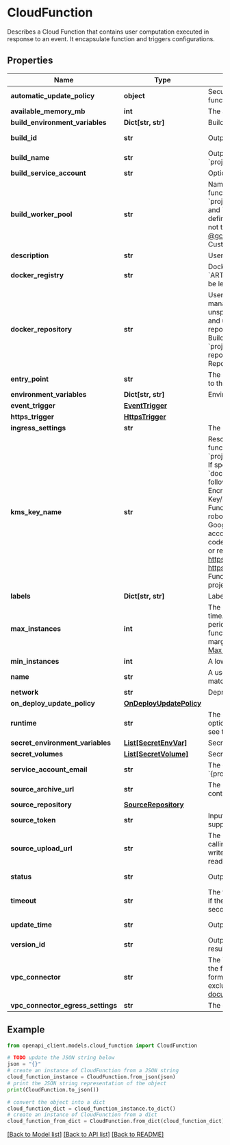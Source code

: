 # CloudFunction

Describes a Cloud Function that contains user computation executed in response to an event. It encapsulate function and triggers configurations.

## Properties

Name | Type | Description | Notes
------------ | ------------- | ------------- | -------------
**automatic_update_policy** | **object** | Security patches are applied automatically to the runtime without requiring the function to be redeployed. | [optional] 
**available_memory_mb** | **int** | The amount of memory in MB available for a function. Defaults to 256MB. | [optional] 
**build_environment_variables** | **Dict[str, str]** | Build environment variables that shall be available during build time. | [optional] 
**build_id** | **str** | Output only. The Cloud Build ID of the latest successful deployment of the function. | [optional] [readonly] 
**build_name** | **str** | Output only. The Cloud Build Name of the function deployment. &#x60;projects//locations//builds/&#x60;. | [optional] [readonly] 
**build_service_account** | **str** | Optional. A service account the user provides for use with Cloud Build. | [optional] 
**build_worker_pool** | **str** | Name of the Cloud Build Custom Worker Pool that should be used to build the function. The format of this field is &#x60;projects/{project}/locations/{region}/workerPools/{workerPool}&#x60; where &#x60;{project}&#x60; and &#x60;{region}&#x60; are the project id and region respectively where the worker pool is defined and &#x60;{workerPool}&#x60; is the short name of the worker pool. If the project id is not the same as the function, then the Cloud Functions Service Agent (&#x60;service-@gcf-admin-robot.iam.gserviceaccount.com&#x60;) must be granted the role Cloud Build Custom Workers Builder (&#x60;roles/cloudbuild.customworkers.builder&#x60;) in the project. | [optional] 
**description** | **str** | User-provided description of a function. | [optional] 
**docker_registry** | **str** | Docker Registry to use for this deployment. If unspecified, it defaults to &#x60;ARTIFACT_REGISTRY&#x60;. If &#x60;docker_repository&#x60; field is specified, this field should either be left unspecified or set to &#x60;ARTIFACT_REGISTRY&#x60;. | [optional] 
**docker_repository** | **str** | User managed repository created in Artifact Registry optionally with a customer managed encryption key. If specified, deployments will use Artifact Registry. If unspecified and the deployment is eligible to use Artifact Registry, GCF will create and use a repository named &#39;gcf-artifacts&#39; for every deployed region. This is the repository to which the function docker image will be pushed after it is built by Cloud Build. It must match the pattern &#x60;projects/{project}/locations/{location}/repositories/{repository}&#x60;. Cross-project repositories are not supported. Cross-location repositories are not supported. Repository format must be &#39;DOCKER&#39;. | [optional] 
**entry_point** | **str** | The name of the function (as defined in source code) that will be executed. Defaults to the resource name suffix (ID of the function), if not specified. | [optional] 
**environment_variables** | **Dict[str, str]** | Environment variables that shall be available during function execution. | [optional] 
**event_trigger** | [**EventTrigger**](EventTrigger.md) |  | [optional] 
**https_trigger** | [**HttpsTrigger**](HttpsTrigger.md) |  | [optional] 
**ingress_settings** | **str** | The ingress settings for the function, controlling what traffic can reach it. | [optional] 
**kms_key_name** | **str** | Resource name of a KMS crypto key (managed by the user) used to encrypt/decrypt function resources. It must match the pattern &#x60;projects/{project}/locations/{location}/keyRings/{key_ring}/cryptoKeys/{crypto_key}&#x60;. If specified, you must also provide an artifact registry repository using the &#x60;docker_repository&#x60; field that was created with the same KMS crypto key. The following service accounts need to be granted the role &#39;Cloud KMS CryptoKey Encrypter/Decrypter (roles/cloudkms.cryptoKeyEncrypterDecrypter)&#39; on the Key/KeyRing/Project/Organization (least access preferred). 1. Google Cloud Functions service account (service-{project_number}@gcf-admin-robot.iam.gserviceaccount.com) - Required to protect the function&#39;s image. 2. Google Storage service account (service-{project_number}@gs-project-accounts.iam.gserviceaccount.com) - Required to protect the function&#39;s source code. If this service account does not exist, deploying a function without a KMS key or retrieving the service agent name provisions it. For more information, see https://cloud.google.com/storage/docs/projects#service-agents and https://cloud.google.com/storage/docs/getting-service-agent#gsutil. Google Cloud Functions delegates access to service agents to protect function resources in internal projects that are not accessible by the end user. | [optional] 
**labels** | **Dict[str, str]** | Labels associated with this Cloud Function. | [optional] 
**max_instances** | **int** | The limit on the maximum number of function instances that may coexist at a given time. In some cases, such as rapid traffic surges, Cloud Functions may, for a short period of time, create more instances than the specified max instances limit. If your function cannot tolerate this temporary behavior, you may want to factor in a safety margin and set a lower max instances value than your function can tolerate. See the [Max Instances](https://cloud.google.com/functions/docs/max-instances) Guide for more details. | [optional] 
**min_instances** | **int** | A lower bound for the number function instances that may coexist at a given time. | [optional] 
**name** | **str** | A user-defined name of the function. Function names must be unique globally and match pattern &#x60;projects/*/locations/*/functions/*&#x60; | [optional] 
**network** | **str** | Deprecated: use vpc_connector | [optional] 
**on_deploy_update_policy** | [**OnDeployUpdatePolicy**](OnDeployUpdatePolicy.md) |  | [optional] 
**runtime** | **str** | The runtime in which to run the function. Required when deploying a new function, optional when updating an existing function. For a complete list of possible choices, see the [&#x60;gcloud&#x60; command reference](https://cloud.google.com/sdk/gcloud/reference/functions/deploy#--runtime). | [optional] 
**secret_environment_variables** | [**List[SecretEnvVar]**](SecretEnvVar.md) | Secret environment variables configuration. | [optional] 
**secret_volumes** | [**List[SecretVolume]**](SecretVolume.md) | Secret volumes configuration. | [optional] 
**service_account_email** | **str** | The email of the function&#39;s service account. If empty, defaults to &#x60;{project_id}@appspot.gserviceaccount.com&#x60;. | [optional] 
**source_archive_url** | **str** | The Google Cloud Storage URL, starting with &#x60;gs://&#x60;, pointing to the zip archive which contains the function. | [optional] 
**source_repository** | [**SourceRepository**](SourceRepository.md) |  | [optional] 
**source_token** | **str** | Input only. An identifier for Firebase function sources. Disclaimer: This field is only supported for Firebase function deployments. | [optional] 
**source_upload_url** | **str** | The Google Cloud Storage signed URL used for source uploading, generated by calling [google.cloud.functions.v1.GenerateUploadUrl]. The signature is validated on write methods (Create, Update) The signature is stripped from the Function object on read methods (Get, List) | [optional] 
**status** | **str** | Output only. Status of the function deployment. | [optional] [readonly] 
**timeout** | **str** | The function execution timeout. Execution is considered failed and can be terminated if the function is not completed at the end of the timeout period. Defaults to 60 seconds. | [optional] 
**update_time** | **str** | Output only. The last update timestamp of a Cloud Function. | [optional] [readonly] 
**version_id** | **str** | Output only. The version identifier of the Cloud Function. Each deployment attempt results in a new version of a function being created. | [optional] [readonly] 
**vpc_connector** | **str** | The VPC Network Connector that this cloud function can connect to. It can be either the fully-qualified URI, or the short name of the network connector resource. The format of this field is &#x60;projects/*/locations/*/connectors/*&#x60; This field is mutually exclusive with &#x60;network&#x60; field and will eventually replace it. See [the VPC documentation](https://cloud.google.com/compute/docs/vpc) for more information on connecting Cloud projects. | [optional] 
**vpc_connector_egress_settings** | **str** | The egress settings for the connector, controlling what traffic is diverted through it. | [optional] 

## Example

```python
from openapi_client.models.cloud_function import CloudFunction

# TODO update the JSON string below
json = "{}"
# create an instance of CloudFunction from a JSON string
cloud_function_instance = CloudFunction.from_json(json)
# print the JSON string representation of the object
print(CloudFunction.to_json())

# convert the object into a dict
cloud_function_dict = cloud_function_instance.to_dict()
# create an instance of CloudFunction from a dict
cloud_function_from_dict = CloudFunction.from_dict(cloud_function_dict)
```
[[Back to Model list]](../README.md#documentation-for-models) [[Back to API list]](../README.md#documentation-for-api-endpoints) [[Back to README]](../README.md)


